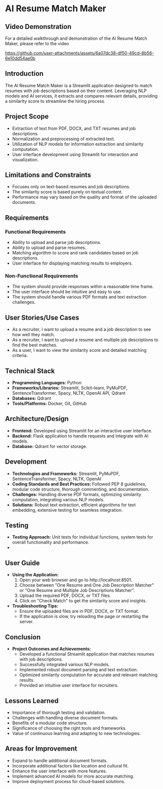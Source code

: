 # AI Resume Match Maker

## Video Demonstration
For a detailed walkthrough and demonstration of the AI Resume Match Maker, please refer to the video  




https://github.com/user-attachments/assets/6a07dc38-df50-49cd-8b56-6e10dd54ae0b



## Introduction
The AI Resume Match Maker is a Streamlit application designed to match resumes with job descriptions based on their content. Leveraging NLP models and AI services, it extracts and compares relevant details, providing a similarity score to streamline the hiring process.

## Project Scope
- Extraction of text from PDF, DOCX, and TXT resumes and job descriptions.
- Normalization and preprocessing of extracted text.
- Utilization of NLP models for information extraction and similarity computation.
- User interface development using Streamlit for interaction and visualization.

## Limitations and Constraints
- Focuses only on text-based resumes and job descriptions.
- The similarity score is based purely on textual content.
- Performance may vary based on the quality and format of the uploaded documents.

## Requirements

### Functional Requirements
- Ability to upload and parse job descriptions.
- Ability to upload and parse resumes.
- Matching algorithm to score and rank candidates based on job descriptions.
- User interface for displaying matching results to employers.

### Non-Functional Requirements
- The system should provide responses within a reasonable time frame.
- The user interface should be intuitive and easy to use.
- The system should handle various PDF formats and text extraction challenges.

## User Stories/Use Cases
- As a recruiter, I want to upload a resume and a job description to see how well they match.
- As a recruiter, I want to upload a resume and multiple job descriptions to find the best matches.
- As a user, I want to view the similarity score and detailed matching criteria.

## Technical Stack
- **Programming Languages:** Python
- **Frameworks/Libraries:** Streamlit, Scikit-learn, PyMuPDF, SentenceTransformer, Spacy, NLTK, OpenAI API, Qdrant
- **Databases:** Qdrant
- **Tools/Platforms:** Docker, Git, GitHub

## Architecture/Design
- **Frontend:** Developed using Streamlit for an interactive user interface.
- **Backend:** Flask application to handle requests and integrate with AI models.
- **Database:** Qdrant for vector storage.

## Development
- **Technologies and Frameworks:** Streamlit, PyMuPDF, SentenceTransformer, Spacy, NLTK, OpenAI
- **Coding Standards and Best Practices:** Followed PEP 8 guidelines, modular code structure, thorough commenting, and documentation.
- **Challenges:** Handling diverse PDF formats, optimizing similarity computation, integrating various NLP models.
- **Solutions:** Robust text extraction, efficient algorithms for text embedding, extensive testing for seamless integration.

## Testing
- **Testing Approach:** Unit tests for individual functions, system tests for overall functionality and performance.
- 
## User Guide
- **Using the Application:**
  1. Open your web browser and go to http://localhost:8501.
  2. Choose between "One Resume and One Job Description Matcher" or "One Resume and Multiple Job Descriptions Matcher".
  3. Upload the required PDF, DOCX, or TXT files.
  4. Click on "Check Match" to get the similarity score and insights.
- **Troubleshooting Tips:**
  - Ensure the uploaded files are in PDF, DOCX, or TXT format.
  - If the application is slow, try reloading the page or restarting the server.

## Conclusion
- **Project Outcomes and Achievements:**
  - Developed a functional Streamlit application that matches resumes with job descriptions.
  - Successfully integrated various NLP models.
  - Implemented robust document parsing and text extraction.
  - Optimized similarity computation for accurate and relevant matching results.
  - Provided an intuitive user interface for recruiters.

## Lessons Learned
- Importance of thorough testing and validation.
- Challenges with handling diverse document formats.
- Benefits of a modular code structure.
- Significance of choosing the right tools and frameworks.
- Value of continuous learning and adapting to new technologies.

## Areas for Improvement
- Expand to handle additional document formats.
- Incorporate additional factors like location and cultural fit.
- Enhance the user interface with more features.
- Implement advanced AI models for more accurate matching.
- Improve deployment process for cloud-based solutions.
